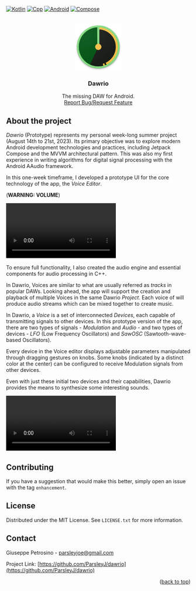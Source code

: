 <a name="readme-top"></a>


<!-- PROJECT SHIELDS -->
[![Kotlin][Kotlin]][Kotlin-url]
[![Cpp][Cpp]][Cpp-url]
[![Android][Android]][Android-url]
[![Compose][Compose]][Compose-url]



<!-- PROJECT LOGO -->
<br />
<div align="center">

  <a href="https://github.com/ParsleyJ/dawrio">
    <img src="dawrio_logo.png" alt="Logo" width="128" height="128">
  </a>


<h3 align="center">Dawrio</h3>

  <p align="center">
    The missing DAW for Android.
    <!--
    <br />
    <a href="https://github.com/ParsleyJ/dawrio"><strong>Explore the docs »</strong></a>
    -->
    <br />
    <a href="https://github.com/ParsleyJ/dawrio/issues">Report Bug/Request Feature</a>
  </p>
</div>




<!-- ABOUT THE PROJECT -->

## About the project

*Dawrio* (Prototype) represents my personal week-long summer project (August 14th to 21st, 2023). Its primary objective was to explore modern Android development technologies and practices, including Jetpack Compose and the MVVM architectural pattern.
This was also my first experience in writing algorithms for digital signal processing with the Android AAudio framework. 

In this one-week timeframe, I developed a prototype UI for the core technology of the app, the *Voice Editor*. 

(**WARNING: VOLUME**)

<video src="https://github.com/ParsleyJ/dawrio/assets/3945726/134e6b25-b16a-443f-800d-b474a369bef7" type="video/mp4">
</video>


To ensure full functionality, I also created the audio engine and essential components for audio processing in C++.

In Dawrio, Voices are similar to what are usually referred as *tracks* in popular DAWs. Looking ahead, the app will support the creation and playback of multiple Voices in the same Dawrio *Project*. Each voice of will produce audio streams which can be mixed together to create music.

In Dawrio, a *Voice* is a set of interconnected *Devices*, each capable of transmitting signals to other devices. In this prototype version of the app, there are two types of signals - *Modulation* and *Audio* - and two types of devices - *LFO* (Low Frequency Oscillators) and *SawOSC* (Sawtooth-wave-based Oscillators).

Every device in the Voice editor displays adjustable parameters manipulated through dragging gestures on knobs. Some knobs (indicated by a distinct color at the center) can be configured to receive Modulation signals from other devices. 

Even with just these initial two devices and their capabilities, Dawrio provides the means to synthesize some interesting sounds.

<video src="https://github.com/ParsleyJ/dawrio/assets/3945726/77a9ebc6-1312-4f64-aebf-1b40d1c085a8" type="video/mp4">
</video>



<!-- CONTRIBUTING -->

## Contributing

If you have a suggestion that would make this better,
simply open an issue with the tag `enhancement`.

<!-- LICENSE -->

## License

Distributed under the MIT License. See `LICENSE.txt` for more information.




<!-- CONTACT -->

## Contact

Giuseppe Petrosino - parsleyjoe@gmail.com

Project Link: [https://github.com/ParsleyJ/dawrio](https://github.com/ParsleyJ/dawrio)

<p align="right">(<a href="#readme-top">back to top</a>)</p>



<!-- MARKDOWN LINKS & IMAGES -->

[contributors-url]: https://github.com/ParsleyJ/dawrio/graphs/contributors

[forks-url]: https://github.com/ParsleyJ/dawrio/network/members

[stars-url]: https://github.com/ParsleyJ/dawrio/stargazers

[issues-url]: https://github.com/ParsleyJ/dawrio/issues

[license-shield]: https://img.shields.io/github/license/ParsleyJ/dawrio?style=for-the-badge

[license-url]: https://github.com/ParsleyJ/dawrio/blob/master/LICENSE.txt


[Kotlin]: https://img.shields.io/badge/kotlin-20232A?style=for-the-badge&logo=kotlin

[Kotlin-url]: https://kotlinlang.org/

[Cpp]: https://img.shields.io/badge/C++-20232A?style=for-the-badge&logo=c%2B%2B

[Cpp-url]: https://cplusplus.com/

[Android]: https://img.shields.io/badge/Android-20232A?style=for-the-badge&logo=Android

[Android-url]: https://developer.android.com/

[Compose]: https://img.shields.io/badge/Jetpack%20Compose-20232A?style=for-the-badge&logo=jetpack-compose

[Compose-url]: https://github.com/gram-js/gramjs
